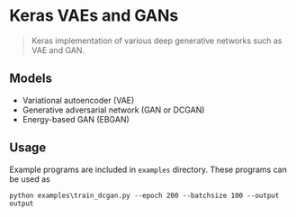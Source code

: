 Keras VAEs and GANs
===

> Keras implementation of various deep generative networks such as VAE and GAN.

## Models

* Variational autoencoder (VAE)
* Generative adversarial network (GAN or DCGAN)
* Energy-based GAN (EBGAN)

## Usage

Example programs are included in ``examples`` directory. These programs can be used as

```shell
python examples\train_dcgan.py --epoch 200 --batchsize 100 --output output
```
